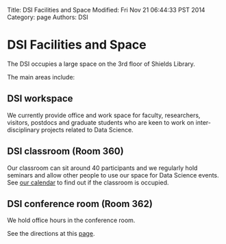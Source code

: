 Title: DSI Facilities and Space
Modified: Fri Nov 21 06:44:33 PST 2014
Category: page
Authors: DSI

# DSI Facilities and Space

The DSI occupies a large space on the 3rd floor of Shields Library.

The main areas include:

## DSI workspace  
We currently provide office and work space for faculty, researchers, visitors,
postdocs and graduate students who are keen to work on
inter-disciplinary projects related to Data Science.

## DSI classroom (Room 360) 
Our classroom can sit around 40 participants and we regularly hold seminars
and allow other people to use our space for Data Science events.
See [our calendar]({filename}./Calendar.md) to find out if the classroom is occupied.

## DSI conference room (Room 362)
We hold office hours in the conference room.

See the directions at this [page]({filename}./Directions.md).

